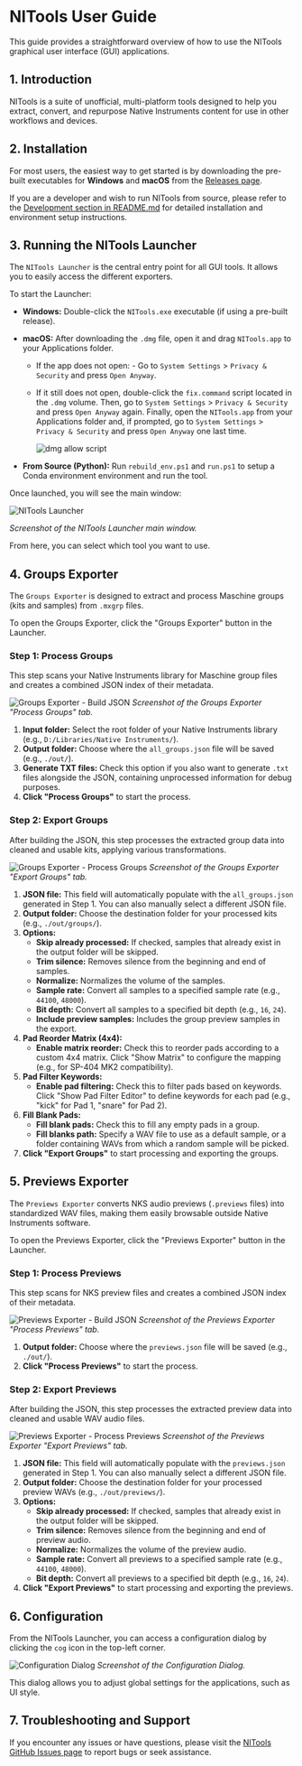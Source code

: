 # NITools User Guide

This guide provides a straightforward overview of how to use the NITools graphical user interface (GUI) applications.

## 1. Introduction

NITools is a suite of unofficial, multi-platform tools designed to help you extract, convert, and repurpose Native Instruments content for use in other workflows and devices.

## 2. Installation

For most users, the easiest way to get started is by downloading the pre-built executables for **Windows** and **macOS** from the [Releases page](https://github.com/joanroig/nitools/releases).

If you are a developer and wish to run NITools from source, please refer to the [Development section in README.md](https://github.com/joanroig/nitools#development) for detailed installation and environment setup instructions.

## 3. Running the NITools Launcher

The `NITools Launcher` is the central entry point for all GUI tools. It allows you to easily access the different exporters.

To start the Launcher:

- **Windows:** Double-click the `NITools.exe` executable (if using a pre-built release).
- **macOS:** After downloading the `.dmg` file, open it and drag `NITools.app` to your Applications folder.

  - If the app does not open: - Go to `System Settings` > `Privacy & Security` and press `Open Anyway`.
  - If it still does not open, double-click the `fix.command` script located in the `.dmg` volume. Then, go to `System Settings` > `Privacy & Security` and press `Open Anyway` again. Finally, open the `NITools.app` from your Applications folder and, if prompted, go to `System Settings` > `Privacy & Security` and press `Open Anyway` one last time.

    ![dmg allow script](img/dmg-allow-script.png)

- **From Source (Python):** Run `rebuild_env.ps1` and `run.ps1` to setup a Conda environment environment and run the tool.

Once launched, you will see the main window:

![NITools Launcher](<img/nitools launcher.png>)

_Screenshot of the NITools Launcher main window._

From here, you can select which tool you want to use.

## 4. Groups Exporter

The `Groups Exporter` is designed to extract and process Maschine groups (kits and samples) from `.mxgrp` files.

To open the Groups Exporter, click the "Groups Exporter" button in the Launcher.

### Step 1: Process Groups

This step scans your Native Instruments library for Maschine group files and creates a combined JSON index of their metadata.

![Groups Exporter - Build JSON](<img/nitools groups process.png>)
_Screenshot of the Groups Exporter "Process Groups" tab._

1. **Input folder:** Select the root folder of your Native Instruments library (e.g., `D:/Libraries/Native Instruments/`).
2. **Output folder:** Choose where the `all_groups.json` file will be saved (e.g., `./out/`).
3. **Generate TXT files:** Check this option if you also want to generate `.txt` files alongside the JSON, containing unprocessed information for debug purposes.
4. **Click "Process Groups"** to start the process.

### Step 2: Export Groups

After building the JSON, this step processes the extracted group data into cleaned and usable kits, applying various transformations.

![Groups Exporter - Process Groups](<img/nitools groups export.png>)
_Screenshot of the Groups Exporter "Export Groups" tab._

1. **JSON file:** This field will automatically populate with the `all_groups.json` generated in Step 1. You can also manually select a different JSON file.
2. **Output folder:** Choose the destination folder for your processed kits (e.g., `./out/groups/`).
3. **Options:**
   - **Skip already processed:** If checked, samples that already exist in the output folder will be skipped.
   - **Trim silence:** Removes silence from the beginning and end of samples.
   - **Normalize:** Normalizes the volume of the samples.
   - **Sample rate:** Convert all samples to a specified sample rate (e.g., `44100`, `48000`).
   - **Bit depth:** Convert all samples to a specified bit depth (e.g., `16`, `24`).
   - **Include preview samples:** Includes the group preview samples in the export.
4. **Pad Reorder Matrix (4x4):**
   - **Enable matrix reorder:** Check this to reorder pads according to a custom 4x4 matrix. Click "Show Matrix" to configure the mapping (e.g., for SP-404 MK2 compatibility).
5. **Pad Filter Keywords:**
   - **Enable pad filtering:** Check this to filter pads based on keywords. Click "Show Pad Filter Editor" to define keywords for each pad (e.g., "kick" for Pad 1, "snare" for Pad 2).
6. **Fill Blank Pads:**
   - **Fill blank pads:** Check this to fill any empty pads in a group.
   - **Fill blanks path:** Specify a WAV file to use as a default sample, or a folder containing WAVs from which a random sample will be picked.
7. **Click "Export Groups"** to start processing and exporting the groups.

## 5. Previews Exporter

The `Previews Exporter` converts NKS audio previews (`.previews` files) into standardized WAV files, making them easily browsable outside Native Instruments software.

To open the Previews Exporter, click the "Previews Exporter" button in the Launcher.

### Step 1: Process Previews

This step scans for NKS preview files and creates a combined JSON index of their metadata.

![Previews Exporter - Build JSON](<img/nitools previews process.png>)
_Screenshot of the Previews Exporter "Process Previews" tab._

1. **Output folder:** Choose where the `previews.json` file will be saved (e.g., `./out/`).
2. **Click "Process Previews"** to start the process.

### Step 2: Export Previews

After building the JSON, this step processes the extracted preview data into cleaned and usable WAV audio files.

![Previews Exporter - Process Previews](<img/nitools previews export.png>)
_Screenshot of the Previews Exporter "Export Previews" tab._

1. **JSON file:** This field will automatically populate with the `previews.json` generated in Step 1. You can also manually select a different JSON file.
2. **Output folder:** Choose the destination folder for your processed preview WAVs (e.g., `./out/previews/`).
3. **Options:**
   - **Skip already processed:** If checked, samples that already exist in the output folder will be skipped.
   - **Trim silence:** Removes silence from the beginning and end of preview audio.
   - **Normalize:** Normalizes the volume of the preview audio.
   - **Sample rate:** Convert all previews to a specified sample rate (e.g., `44100`, `48000`).
   - **Bit depth:** Convert all previews to a specified bit depth (e.g., `16`, `24`).
4. **Click "Export Previews"** to start processing and exporting the previews.

## 6. Configuration

From the NITools Launcher, you can access a configuration dialog by clicking the `cog` icon in the top-left corner.

![Configuration Dialog](<img/nitools configuration.png>)
_Screenshot of the Configuration Dialog._

This dialog allows you to adjust global settings for the applications, such as UI style.

## 7. Troubleshooting and Support

If you encounter any issues or have questions, please visit the [NITools GitHub Issues page](https://github.com/joanroig/nitools/issues) to report bugs or seek assistance.
